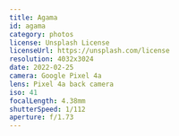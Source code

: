 ```yaml
---
title: Agama
id: agama
category: photos
license: Unsplash License
licenseUrl: https://unsplash.com/license
resolution: 4032x3024
date: 2022-02-25
camera: Google Pixel 4a
lens: Pixel 4a back camera
iso: 41
focalLength: 4.38mm
shutterSpeed: 1/112
aperture: f/1.73
---
```

